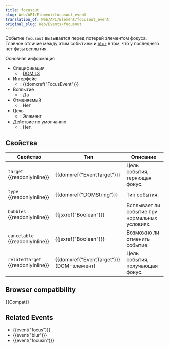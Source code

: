 ```yaml
---
title: focusout
slug: Web/API/Element/focusout_event
translation_of: Web/API/Element/focusout_event
original_slug: Web/Events/focusout
---
```


Событие `focusout` вызывается перед потерей элементом фокуса. Главное отличие между этим событием и [`blur`](</ru/docs/Mozilla_event_reference/blur_(event)>) в том, что у последнего нет фазы всплытия.

Основная информация

- Спецификация
  - : [DOM L3](http://www.w3.org/TR/DOM-Level-3-Events/#event-type-focusout)
- Интерфейс
  - : {{domxref("FocusEvent")}}
- Всплытие
  - : Да
- Отменяемый
  - : Нет
- Цель
  - : Элемент
- Действие по умолчанию
  - : Нет.

## Свойства

| Свойство                           | Тип                                      | Описание                                      |
| ---------------------------------- | ---------------------------------------- | --------------------------------------------- |
| `target` {{readonlyInline}}        | {{domxref("EventTarget")}}               | Цель события, теряющая фокус.                 |
| `type` {{readonlyInline}}          | {{domxref("DOMString")}}                 | Тип события.                                  |
| `bubbles` {{readonlyInline}}       | {{jsxref("Boolean")}}                    | Всплывает ли событие при нормальных условиях. |
| `cancelable` {{readonlyInline}}    | {{jsxref("Boolean")}}                    | Возможно ли отменить событие.                 |
| `relatedTarget` {{readonlyInline}} | {{domxref("EventTarget")}} (DOM-элемент) | Цель события, получающая фокус.               |

## Browser compatibility

{{Compat}}

## Related Events

- {{event("focus")}}
- {{event("blur")}}
- {{event("focusin")}}
